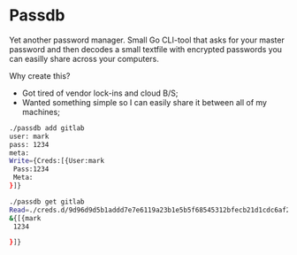Passdb
===================
Yet another password manager.
Small Go CLI-tool that asks for your master password and then decodes a small textfile with encrypted passwords you can easilly share across your computers.

Why create this?
- Got tired of vendor lock-ins and cloud B/S;
- Wanted something simple so I can easily share it between all of my machines;

```bash
./passdb add gitlab
user: mark
pass: 1234
meta:
Write={Creds:[{User:mark
 Pass:1234
 Meta:
}]}

./passdb get gitlab
Read=./creds.d/9d96d9d5b1addd7e7e6119a23b1e5b5f68545312bfecb21d1cdc6af22b8628b8.json.enc
&{[{mark
 1234

}]}
```
